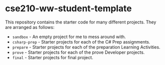 # cse210-ww-student-template

This repository contains the starter code for many different projects. They are arranged as follows:

* `sandbox` - An empty project for me to mess around with.
* `csharp-prep` - Starter projects for each of the C# Prep assignments.
* `prepare` - Starter projects for each of the preparation Learning Activities.
* `prove` - Starter projects for each of the prove Developer projects.
* `final` - Starter projects for final project.
